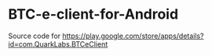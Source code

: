 BTC-e-client-for-Android
========================

Source code for https://play.google.com/store/apps/details?id=com.QuarkLabs.BTCeClient
